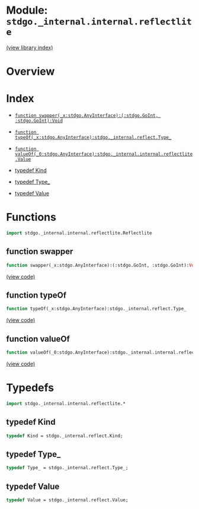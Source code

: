 # Module: `stdgo._internal.internal.reflectlite`

[(view library index)](../../../stdgo.md)


# Overview


# Index


- [`function swapper(_x:stdgo.AnyInterface):(:stdgo.GoInt, :stdgo.GoInt):Void`](<#function-swapper>)

- [`function typeOf(_x:stdgo.AnyInterface):stdgo._internal.reflect.Type_`](<#function-typeof>)

- [`function valueOf(_0:stdgo.AnyInterface):stdgo._internal.internal.reflectlite.Value`](<#function-valueof>)

- [typedef Kind](<#typedef-kind>)

- [typedef Type\_](<#typedef-type_>)

- [typedef Value](<#typedef-value>)

# Functions


```haxe
import stdgo._internal.internal.reflectlite.Reflectlite
```


## function swapper


```haxe
function swapper(_x:stdgo.AnyInterface):(:stdgo.GoInt, :stdgo.GoInt):Void
```


[\(view code\)](<./Reflectlite.hx#L13>)


## function typeOf


```haxe
function typeOf(_x:stdgo.AnyInterface):stdgo._internal.reflect.Type_
```


[\(view code\)](<./Reflectlite.hx#L9>)


## function valueOf


```haxe
function valueOf(_0:stdgo.AnyInterface):stdgo._internal.internal.reflectlite.Value
```


[\(view code\)](<./Reflectlite.hx#L30>)


# Typedefs


```haxe
import stdgo._internal.internal.reflectlite.*
```


## typedef Kind


```haxe
typedef Kind = stdgo._internal.reflect.Kind;
```


## typedef Type\_


```haxe
typedef Type_ = stdgo._internal.reflect.Type_;
```


## typedef Value


```haxe
typedef Value = stdgo._internal.reflect.Value;
```


